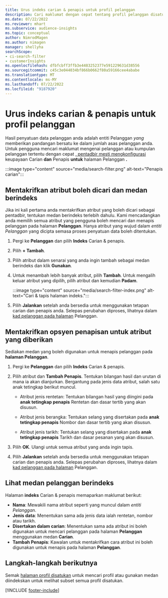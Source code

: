 ```yaml
---
title: Urus indeks carian & penapis untuk profil pelanggan
description: Cari maklumat dengan cepat tentang profil pelanggan disatukan dan tapis untuk atribut tertentu.
ms.date: 07/22/2022
ms.reviewer: mhart
ms.subservice: audience-insights
ms.topic: conceptual
author: NimrodMagen
ms.author: nimagen
manager: shellyha
searchScope:
- ci-search-filter
- customerInsights
ms.openlocfilehash: dfbfcbff3ffb3e4483252377e591229631d38556
ms.sourcegitcommit: c45c3e044034bf866b0662f80a59166cee4ababe
ms.translationtype: MT
ms.contentlocale: ms-MY
ms.lasthandoff: 07/22/2022
ms.locfileid: "9187920"
---
```

# <a name="manage-the-search--filter-index-for-customer-profiles"></a>Urus indeks carian & penapis untuk profil pelanggan

Hasil penyatuan data pelanggan anda adalah entiti Pelanggan *yang* memberikan pandangan bersatu ke dalam jumlah asas pelanggan anda. Untuk pengguna mencari maklumat mengenai pelanggan atau kumpulan pelanggan tertentu dengan cepat [, pentadbir mesti mengkonfigurasi](customer-profiles.md) keupayaan Carian **dan** Penapis **untuk** halaman Pelanggan **.**

   :::image type="content" source="media/search-filter.png" alt-text="Penapis carian":::

## <a name="define-searchable-attributes-and-indexed-fields"></a>Mentakrifkan atribut boleh dicari dan medan berindeks

Jika ini kali pertama anda mentakrifkan atribut yang boleh dicari sebagai pentadbir, tentukan medan berindeks terlebih dahulu. Kami mencadangkan anda memilih semua atribut yang pengguna boleh mencari dan menapis pelanggan pada halaman **Pelanggan**. Hanya atribut yang wujud dalam *entiti Pelanggan* yang dicipta semasa proses penyatuan data boleh ditentukan.

1. Pergi ke **Pelanggan** dan pilih **Indeks** Carian & penapis.

1. Pilih **+ Tambah**.

1. Pilih atribut dalam senarai yang anda ingin tambah sebagai medan berindeks dan klik **Gunakan**.

1. Untuk menambah lebih banyak atribut, pilih **Tambah**. Untuk mengalih keluar atribut yang dipilih, pilih atribut dan kemudian **Padam**.

   :::image type="content" source="media/search-filter-index.png" alt-text="Cari & tapis halaman indeks.":::

1. Pilih **Jalankan** setelah anda bersedia untuk menggunakan tetapan carian dan penapis anda. Selepas perubahan diproses, lihatnya dalam [kad pelanggan pada halaman](customer-profiles.md) Pelanggan.

## <a name="define-filtering-options-for-a-given-attribute"></a>Mentakrifkan opsyen penapisan untuk atribut yang diberikan

Sediakan medan yang boleh digunakan untuk menapis pelanggan pada **halaman Pelanggan**.

1. Pergi ke **Pelanggan** dan pilih **Indeks** Carian & penapis.

1. Pilih atribut dan **Tambah Penapis**. Tentukan bilangan hasil dan urutan di mana ia akan dianjurkan. Bergantung pada jenis data atribut, salah satu anak tetingkap berikut muncul.

   - Atribut jenis rentetan: Tentukan bilangan hasil yang diingini pada **anak tetingkap penapis** Rentetan dan dasar tertib yang akan disusun.

   - Atribut jenis berangka: Tentukan selang yang disertakan pada **anak tetingkap penapis** Nombor dan dasar tertib yang akan disusun.

   - Atribut jenis tarikh: Tentukan selang yang disertakan pada **anak tetingkap penapis** Tarikh dan dasar pesanan yang akan disusun.

1. Pilih **OK**. Ulangi untuk semua atribut yang anda ingin tapis.

1. Pilih **Jalankan** setelah anda bersedia untuk menggunakan tetapan carian dan penapis anda. Selepas perubahan diproses, lihatnya dalam [kad pelanggan pada halaman](customer-profiles.md) Pelanggan.

## <a name="view-indexed-customer-fields"></a>Lihat medan pelanggan berindeks

Halaman **indeks** Carian & penapis memaparkan maklumat berikut:

- **Nama**: Mewakili nama atribut seperti yang muncul dalam *entiti Pelanggan*.
- **Jenis data**: Menentukan sama ada jenis data ialah rentetan, nombor atau tarikh.
- **Disertakan dalam carian**: Menentukan sama ada atribut ini boleh digunakan untuk mencari pelanggan pada halaman **Pelanggan** menggunakan medan **Carian**.
- **Tambah Penapis**: Kawalan untuk mentakrifkan cara atribut ini boleh digunakan untuk menapis pada halaman **Pelanggan**.

## <a name="next-steps"></a>Langkah-langkah berikutnya

Semak [halaman profil disatukan](customer-profiles.md) untuk mencari profil atau gunakan medan diindekskan untuk melihat subset semua profil disatukan.

[!INCLUDE [footer-include](includes/footer-banner.md)]
